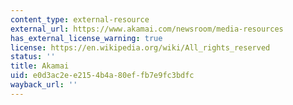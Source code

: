 ```yaml
---
content_type: external-resource
external_url: https://www.akamai.com/newsroom/media-resources
has_external_license_warning: true
license: https://en.wikipedia.org/wiki/All_rights_reserved
status: ''
title: Akamai
uid: e0d3ac2e-e215-4b4a-80ef-fb7e9fc3bdfc
wayback_url: ''
---
```

